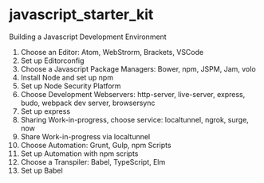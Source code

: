# javascript_starter_kit
Building a Javascript Development Environment

1. Choose an Editor: Atom, WebStrorm, Brackets, VSCode
2. Set up Editorconfig
3. Choose a Javascript Package Managers: Bower, npm, JSPM, Jam, volo
4. Install Node and set up npm
5. Set up Node Security Platform
6. Choose Development Webservers: http-server, live-server, express, budo, webpack dev server, browsersync
7. Set up express
8. Sharing Work-in-progress, choose service: localtunnel, ngrok, surge, now
9. Share Work-in-progress via localtunnel
10. Choose Automation: Grunt, Gulp, npm Scripts
11. Set up Automation with npm scripts
12. Choose a Transpiler: Babel, TypeScript, Elm
13. Set up Babel
